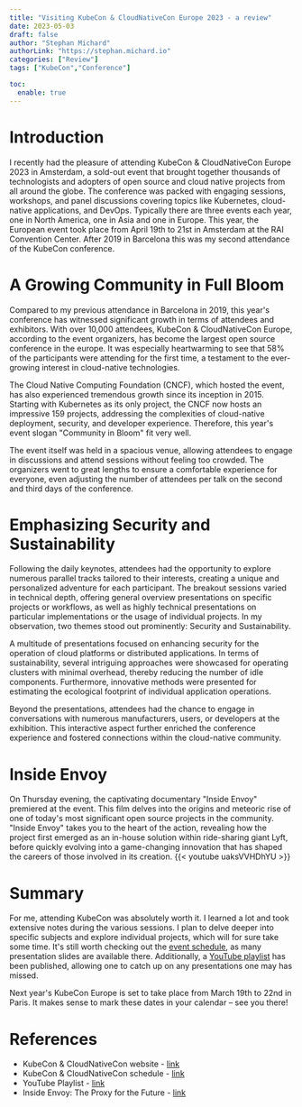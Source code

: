 ```yaml
---
title: "Visiting KubeCon & CloudNativeCon Europe 2023 - a review"
date: 2023-05-03
draft: false
author: "Stephan Michard"
authorLink: "https://stephan.michard.io"
categories: ["Review"]
tags: ["KubeCon","Conference"]

toc:
  enable: true
---
```


# Introduction
I recently had the pleasure of attending KubeCon & CloudNativeCon Europe 2023 in Amsterdam, a sold-out event that brought together thousands of technologists and adopters of open source and cloud native projects from all around the globe. The conference was packed with engaging sessions, workshops, and panel discussions covering topics like Kubernetes, cloud-native applications, and DevOps.
Typically there are three events each year, one in North America, one in Asia and one in Europe. This year, the European event took place from April 19th to 21st in Amsterdam at the RAI Convention Center. After 2019 in Barcelona this was my second attendance of the KubeCon conference.

# A Growing Community in Full Bloom
Compared to my previous attendance in Barcelona in 2019, this year's conference has witnessed significant growth in terms of attendees and exhibitors. With over 10,000 attendees, KubeCon & CloudNativeCon Europe, according to the event organizers, has become the largest open source conference in the europe. It was especially heartwarming to see that 58% of the participants were attending for the first time, a testament to the ever-growing interest in cloud-native technologies.

The Cloud Native Computing Foundation (CNCF), which hosted the event, has also experienced tremendous growth since its inception in 2015. Starting with Kubernetes as its only project, the CNCF now hosts an impressive 159 projects, addressing the complexities of cloud-native deployment, security, and developer experience. Therefore, this year's event slogan "Community in Bloom" fit very well.

The event itself was held in a spacious venue, allowing attendees to engage in discussions and attend sessions without feeling too crowded. The organizers went to great lengths to ensure a comfortable experience for everyone, even adjusting the number of attendees per talk on the second and third days of the conference.


# Emphasizing Security and Sustainability
Following the daily keynotes, attendees had the opportunity to explore numerous parallel tracks tailored to their interests, creating a unique and personalized adventure for each participant. The breakout sessions varied in technical depth, offering general overview presentations on specific projects or workflows, as well as highly technical presentations on particular implementations or the usage of individual projects. In my observation, two themes stood out prominently: Security and Sustainability.

A multitude of presentations focused on enhancing security for the operation of cloud platforms or distributed applications. In terms of sustainability, several intriguing approaches were showcased for operating clusters with minimal overhead, thereby reducing the number of idle components. Furthermore, innovative methods were presented for estimating the ecological footprint of individual application operations.

Beyond the presentations, attendees had the chance to engage in conversations with numerous manufacturers, users, or developers at the exhibition. This interactive aspect further enriched the conference experience and fostered connections within the cloud-native community.



# Inside Envoy
On Thursday evening, the captivating documentary "Inside Envoy" premiered at the event. This film delves into the origins and meteoric rise of one of today's most significant open source projects in the community. "Inside Envoy" takes you to the heart of the action, revealing how the project first emerged as an in-house solution within ride-sharing giant Lyft, before quickly evolving into a game-changing innovation that has shaped the careers of those involved in its creation.
{{< youtube uaksVVHDhYU >}}

# Summary
For me, attending KubeCon was absolutely worth it. I learned a lot and took extensive notes during the various sessions. I plan to delve deeper into specific subjects and explore individual projects, which will for sure take some time. It's still worth checking out the [event schedule](https://kccnceu2023.sched.com/), as many presentation slides are available there. Additionally, a [YouTube playlist](https://youtube.com/playlist?list=PLj6h78yzYM2PyrvCoOii4rAopBswfz1p7) has been published, allowing one to catch up on any presentations one may has missed.

Next year's KubeCon Europe is set to take place from March 19th to 22nd in Paris. It makes sense to mark these dates in your calendar – see you there!


# References
- KubeCon & CloudNativeCon website - [link](https://events.linuxfoundation.org/kubecon-cloudnativecon-europe/)
- KubeCon & CloudNativeCon schedule - [link](https://kccnceu2023.sched.com/)
- YouTube Playlist - [link](https://youtube.com/playlist?list=PLj6h78yzYM2PyrvCoOii4rAopBswfz1p7)
- Inside Envoy: The Proxy for the Future - [link](https://www.youtube.com/watch?v=uaksVVHDhYU&t=3s)